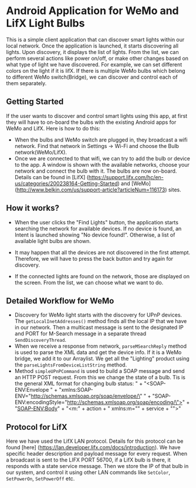 # Android Application for WeMo and LifX Light Bulbs

This is a simple client application that can discover smart lights within our local network. Once the application is launched, it starts discovering all lights. Upon discovery, it displays the list of lights. From the list, we can perform several actions like power on/off, or make other changes based on what type of light we have discovered. For example, we can set different colors on the light if it is lifX. If there is multiple WeMo bulbs which belong to different WeMo switch(Bridge), we can discover and control each of them separately. 

## Getting Started

If the user wants to discover and control smart lights using this app, at first they will have to on-board the bulbs with the existing Android apps for WeMo and LifX. Here is how to do this:

* When the bulbs and WeMo switch are plugged in, they broadcast a wifi network. Find that network in Settings -> Wi-Fi and choose the Bulb network(WeMo/LifX).  
* Once we are connected to that wifi, we can try to add the bulb or device to the app. A window is shown with the available networks, choose your network and connect the bulb with it. The bulbs are now on-board. Details can be found in [LifX] (https://support.lifx.com/hc/en-us/categories/200238164-Getting-Started) and [WeMo] (http://www.belkin.com/us/support-article?articleNum=116173) sites.


## How it works?
* When the user clicks the "Find Lights" button, the application starts searching the network for available devices. If no device is found, an Intent is launched showing "No device found!". Otherwise, a list of available light bulbs are shown.

* It may happen that all the devices are not discovered in the first attempt. Therefore, we will have to press the back button and try again for discovery.

* If the connected lights are found on the network, those are displayed on the screen. From the list, we can choose what we want to do.


## Detailed Workflow for WeMo
* Discovery for WeMo light starts with the discovery for UPnP devices. The `getLocalInetAddresses()` method finds all the local IP that we have in our network. Then a multicast message is sent to the designated IP and PORT for M-Search message in a separate thread `SendDiscoveryThread`.
* When we receive a response from network, `parseMSearchReply` method is used to parse the XML data and get the device info. If it is a WeMo bridge, we add it to our Arraylist. We get all the "Lighting" product using the `parseLightsFromDeviceListString` method.
* Method `simpleUPnPCommand` is used to build a SOAP message and send an HTTP POST request. From this we change the state of a bulb. Tis is the general XML format for changing bulb status:    <?xml version="1.0"?>
" +
                "<SOAP-ENV:Envelope " +
                "xmlns:SOAP-ENV=\"http://schemas.xmlsoap.org/soap/envelope/\" " +
                "SOAP-ENV:encodingStyle=\"http://schemas.xmlsoap.org/soap/encoding/\">" +
                "<SOAP-ENV:Body>" +
                "<m:" + action + " xmlns:m=\"" + service + "\">"

## Protocol for LifX

Here we have used the LifX LAN protocol. Details for this protocol can be found [here] (https://lan.developer.lifx.com/docs/introduction). We have specific header description and payload message for every request. When a broadcast is sent to the LIFX PORT 56700, if a LifX bulb is there, it responds with a state service message. Then we store the IP of that bulb in our system, and control it using other LAN commands like `SetColor`, `SetPowerOn`, `SetPowerOff` etc.



